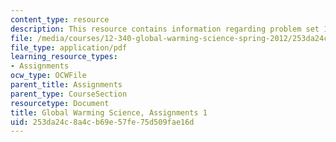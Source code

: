 ```yaml
---
content_type: resource
description: This resource contains information regarding problem set 1.
file: /media/courses/12-340-global-warming-science-spring-2012/253da24c8a4cb69e57fe75d509fae16d_MIT12_340S12_PS1.pdf
file_type: application/pdf
learning_resource_types:
- Assignments
ocw_type: OCWFile
parent_title: Assignments
parent_type: CourseSection
resourcetype: Document
title: Global Warming Science, Assignments 1
uid: 253da24c-8a4c-b69e-57fe-75d509fae16d
---
```

